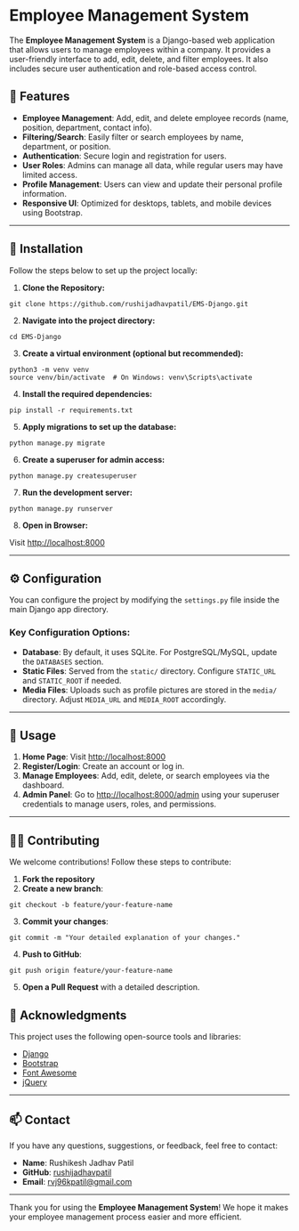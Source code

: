 
# Employee Management System

The **Employee Management System** is a Django-based web application that allows users to manage employees within a company. It provides a user-friendly interface to add, edit, delete, and filter employees. It also includes secure user authentication and role-based access control.

## 🔧 Features

- **Employee Management**: Add, edit, and delete employee records (name, position, department, contact info).
- **Filtering/Search**: Easily filter or search employees by name, department, or position.
- **Authentication**: Secure login and registration for users.
- **User Roles**: Admins can manage all data, while regular users may have limited access.
- **Profile Management**: Users can view and update their personal profile information.
- **Responsive UI**: Optimized for desktops, tablets, and mobile devices using Bootstrap.

---

## 🚀 Installation

Follow the steps below to set up the project locally:

1. **Clone the Repository:**
```
git clone https://github.com/rushijadhavpatil/EMS-Django.git
```

2. **Navigate into the project directory:**
```
cd EMS-Django
```

3. **Create a virtual environment (optional but recommended):**
```
python3 -m venv venv
source venv/bin/activate  # On Windows: venv\Scripts\activate
```
4. **Install the required dependencies:**
```
pip install -r requirements.txt
```
5. **Apply migrations to set up the database:**
```
python manage.py migrate
```
6. **Create a superuser for admin access:**
```
python manage.py createsuperuser
```
7. **Run the development server:**
```
python manage.py runserver
```
8. **Open in Browser:**

Visit [http://localhost:8000](http://localhost:8000)

---

## ⚙️ Configuration

You can configure the project by modifying the `settings.py` file inside the main Django app directory.

### Key Configuration Options:

* **Database**: By default, it uses SQLite. For PostgreSQL/MySQL, update the `DATABASES` section.
* **Static Files**: Served from the `static/` directory. Configure `STATIC_URL` and `STATIC_ROOT` if needed.
* **Media Files**: Uploads such as profile pictures are stored in the `media/` directory. Adjust `MEDIA_URL` and `MEDIA_ROOT` accordingly.

---

## 👥 Usage

1. **Home Page**: Visit [http://localhost:8000](http://localhost:8000)
2. **Register/Login**: Create an account or log in.
3. **Manage Employees**: Add, edit, delete, or search employees via the dashboard.
4. **Admin Panel**: Go to [http://localhost:8000/admin](http://localhost:8000/admin) using your superuser credentials to manage users, roles, and permissions.

---

## 👨‍💻 Contributing

We welcome contributions! Follow these steps to contribute:

1. **Fork the repository**
2. **Create a new branch**:
```
git checkout -b feature/your-feature-name
```
3. **Commit your changes**:
```
git commit -m "Your detailed explanation of your changes."
```
4. **Push to GitHub**:
```
git push origin feature/your-feature-name
```
5. **Open a Pull Request** with a detailed description.


## 🙏 Acknowledgments

This project uses the following open-source tools and libraries:

* [Django](https://www.djangoproject.com/)
* [Bootstrap](https://getbootstrap.com/)
* [Font Awesome](https://fontawesome.com/)
* [jQuery](https://jquery.com/)

---

## 📫 Contact

If you have any questions, suggestions, or feedback, feel free to contact:

* **Name**: Rushikesh Jadhav Patil
* **GitHub**: [rushijadhavpatil](https://github.com/rushijadhavpatil)
* **Email**: rvj96kpatil@gmail.com

---

Thank you for using the **Employee Management System**! We hope it makes your employee management process easier and more efficient.
